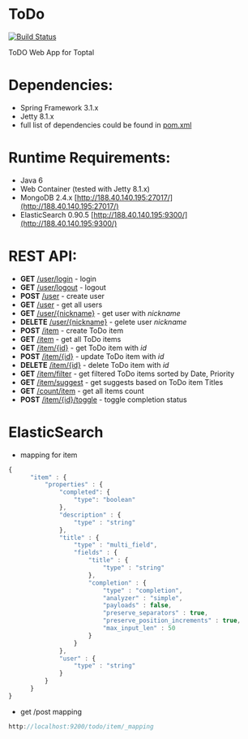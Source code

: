 ToDo
====
[![Build Status](https://travis-ci.org/illya13/ToDo.png?branch=master)](https://travis-ci.org/illya13/ToDo)

ToDO Web App for Toptal

Dependencies:
=============
- Spring Framework 3.1.x
- Jetty 8.1.x
- full list of dependencies could be found in [pom.xml](pom.xml)

Runtime Requirements:
=====================
- Java 6
- Web Container (tested with Jetty 8.1.x)
- MongoDB 2.4.x [http://188.40.140.195:27017/](http://188.40.140.195:27017/)
- ElasticSearch 0.90.5 [http://188.40.140.195:9300/](http://188.40.140.195:9300/)

REST API:
=========
- **GET** [/user/login]() - login
- **GET** [/user/logout]() - logout
- **POST** [/user]() - create user
- **GET** [/user]() - get all users
- **GET** [/user/{nickname}]() - get user with *nickname*
- **DELETE** [/user/{nickname}]() - gelete user *nickname*
- **POST** [/item]() - create ToDo item
- **GET** [/item]() - get all ToDo items
- **GET** [/item/{id}]() - get ToDo item with *id*
- **POST** [/item/{id}]() - update ToDo item with *id*
- **DELETE** [/item/{id}]() - delete ToDo item with *id*
- **GET** [/item/filter]() - get filtered ToDo items sorted by Date, Priority
- **GET** [/item/suggest]() - get suggests based on ToDo item Titles
- **GET** [/count/item]() - get all items count
- **POST** [/item/{id}/toggle]() - toggle completion status

ElasticSearch
=============
- mapping for item

```javascript
{
      "item" : {
          "properties" : {
              "completed": {
                  "type": "boolean"
              },
              "description" : {
                  "type" : "string"
              },
              "title" : {
                  "type" : "multi_field",
                  "fields" : {
                      "title" : {
                          "type" : "string"
                      },
                      "completion" : {
                          "type" : "completion",
                          "analyzer" : "simple",
                          "payloads" : false,
                          "preserve_separators" : true,
                          "preserve_position_increments" : true,
                          "max_input_len" : 50
                      }
                  }
              },
              "user" : {
                  "type" : "string"
              }
          }
      }
}
````

- get /post mapping

```javascript
http://localhost:9200/todo/item/_mapping
````
